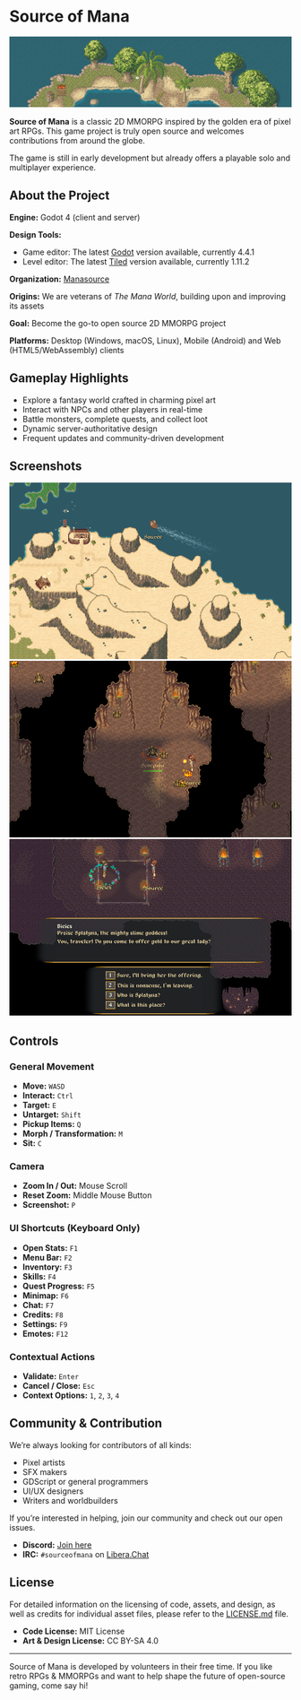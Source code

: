# Source of Mana

![screenshot](data/press/readme/header.png)

**Source of Mana** is a classic 2D MMORPG inspired by the golden era of pixel art RPGs. This game project is truly open source and welcomes contributions from around the globe.

The game is still in early development but already offers a playable solo and multiplayer experience.

## About the Project

**Engine:** Godot 4 (client and server)

**Design Tools:**
- Game editor: The latest [Godot](https://godotengine.org/) version available, currently 4.4.1
- Level editor: The latest [Tiled](https://www.mapeditor.org/) version available, currently 1.11.2

**Organization:** [Manasource](https://manasource.org)

**Origins:** We are veterans of *The Mana World*, building upon and improving its assets

**Goal:** Become the go-to open source 2D MMORPG project

**Platforms:** Desktop (Windows, macOS, Linux), Mobile (Android) and Web (HTML5/WebAssembly) clients

## Gameplay Highlights

- Explore a fantasy world crafted in charming pixel art
- Interact with NPCs and other players in real-time
- Battle monsters, complete quests, and collect loot
- Dynamic server-authoritative design
- Frequent updates and community-driven development

## Screenshots

![exploration](data/press/readme/exploration.png)
![combat](data/press/readme/combat.png)
![dialogue](data/press/readme/dialogue.png)

## Controls

### General Movement
- **Move:** `WASD`
- **Interact:** `Ctrl`
- **Target:** `E`
- **Untarget:** `Shift`
- **Pickup Items:** `Q`
- **Morph / Transformation:** `M`
- **Sit:** `C`

### Camera
- **Zoom In / Out:** Mouse Scroll
- **Reset Zoom:** Middle Mouse Button
- **Screenshot:** `P`

### UI Shortcuts (Keyboard Only)
- **Open Stats:** `F1`
- **Menu Bar:** `F2`
- **Inventory:** `F3`
- **Skills:** `F4`
- **Quest Progress:** `F5`
- **Minimap:** `F6`
- **Chat:** `F7`
- **Credits:** `F8`
- **Settings:** `F9`
- **Emotes:** `F12`

### Contextual Actions
- **Validate:** `Enter`
- **Cancel / Close:** `Esc`
- **Context Options:** `1`, `2`, `3`, `4`

## Community & Contribution

We’re always looking for contributors of all kinds:
- Pixel artists
- SFX makers
- GDScript or general programmers
- UI/UX designers
- Writers and worldbuilders

If you’re interested in helping, join our community and check out our open issues.

- **Discord:** [Join here](https://discord.com/channels/581622549566193664/1013487216493854780)
- **IRC:** `#sourceofmana` on [Libera.Chat](https://web.libera.chat/#sourceofmana)

## License

For detailed information on the licensing of code, assets, and design, as well as credits for individual asset files, please refer to the [LICENSE.md](LICENSE.md) file.

- **Code License:** MIT License
- **Art & Design License:** CC BY-SA 4.0

---

Source of Mana is developed by volunteers in their free time. If you like retro RPGs & MMORPGs and want to help shape the future of open-source gaming, come say hi!
